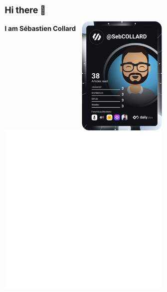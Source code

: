 # Hi there 👋

<div align="left">
  </a>
  <a href="https://app.daily.dev/SebCOLLARD" target="_blank">
    <img
      width="256"
      align="right"
      src="./devcard.svg"
    />
  </a>
</div>

## I am Sébastien Collard

![Metrics](/github-metrics.svg)

<!-- Visit https://github.com/lowlighter/ -->
